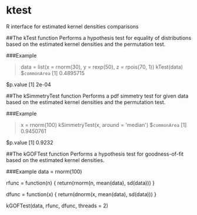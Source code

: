 # ktest
R interface for estimated kernel densities comparisons

##The kTest function
Performs a hypothesis test for equality of distributions based on the estimated kernel densities and the permutation test.

###Example
> data = list(x = rnorm(30), y = rexp(50), z = rpois(70, 1))
> kTest(data)
$`commonArea`
[1] 0.4895715

$p.value
[1] 2e-04

##The kSimmetryTest function
Performs a pdf simmetry test for given data based on the estimated kernel densities and the permutation test.

###Example
> x = rnorm(100)
> kSimmetryTest(x, around = 'median')
$`commonArea`
[1] 0.9450761

$p.value
[1] 0.9232

##The kGOFTest function
Performs a hypothesis test for goodness-of-fit based on the estimated kernel densities.

###Example
data = rnorm(100)

rfunc = function(n) {
  return(rnorm(n, mean(data), sd(data)))
}

dfunc = function(x) {
  return(dnorm(x, mean(data), sd(data)))
}

kGOFTest(data, rfunc, dfunc, threads = 2)
